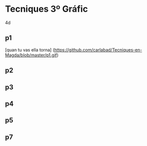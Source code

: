 # Tecniques 3º Gráfic
4d
## p1
[quan tu vas ella torna] (https://github.com/carlabad/Tecniques-en-Magda/blob/master/p1.gif)
## p2
## p3
## p4
## p5
## p7
